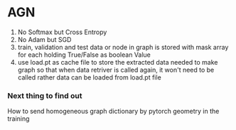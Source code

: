 # AGN

1. No Softmax but Cross Entropy <br />
2. No Adam but SGD <br />
3. train, validation and test data or node in graph is stored with mask array for each holding True/False as boolean Value <br />
4. use load.pt as cache file to store the extracted data needed to make graph so that when data retriver is called again, it won't need to be called rather data can be loaded from
load.pt file

### Next thing to find out
How to send homogeneous graph dictionary by pytorch geometry in the training

